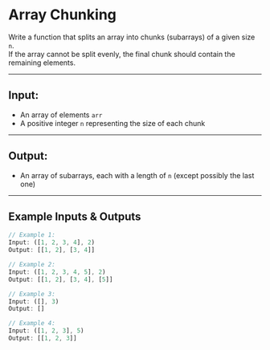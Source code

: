 # Array Chunking

Write a function that splits an array into chunks (subarrays) of a given size `n`.  
If the array cannot be split evenly, the final chunk should contain the remaining elements.

---

## Input:
- An array of elements `arr`
- A positive integer `n` representing the size of each chunk

---

## Output:
- An array of subarrays, each with a length of `n` (except possibly the last one)

---

## Example Inputs & Outputs

```javascript
// Example 1:
Input: ([1, 2, 3, 4], 2)
Output: [[1, 2], [3, 4]]

// Example 2:
Input: ([1, 2, 3, 4, 5], 2)
Output: [[1, 2], [3, 4], [5]]

// Example 3:
Input: ([], 3)
Output: []

// Example 4:
Input: ([1, 2, 3], 5)
Output: [[1, 2, 3]]
